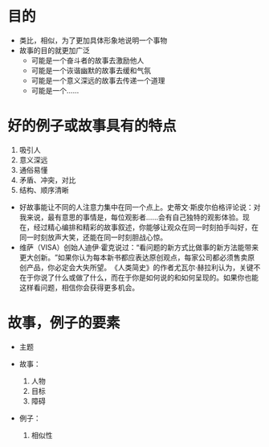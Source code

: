 # 目的

- 类比，相似，为了更加具体形象地说明一个事物
- 故事的目的就更加广泛
	- 可能是一个奋斗者的故事去激励他人
	- 可能是一个诙谐幽默的故事去缓和气氛
	- 可能是一个意义深远的故事去传递一个道理
	- 可能是一个……

# 好的例子或故事具有的特点

1. 吸引人
2. 意义深远
3. 通俗易懂
4. 矛盾、冲突，对比
5. 结构、顺序清晰

- 好故事能让不同的人注意力集中在同一个点上。史蒂文·斯皮尔伯格评论说：对我来说，最有意思的事情是，每位观影者……会有自己独特的观影体验。现在，经过精心编排和精彩的故事叙述，你能够让观众在同一时刻拍手叫好，在同一时刻放声大笑，还能在同一时刻胆战心惊。
- 维萨（VISA）创始人迪伊·霍克说过：​“看问题的新方式比做事的新方法能带来更大创新。​”如果你认为每本新书都应表达原创观点，每家公司都必须售卖原创产品，你必定会大失所望。​《人类简史》的作者尤瓦尔·赫拉利认为，关键不在于你说了什么或做了什么，而在于你是如何说的和如何呈现的。如果你也能这样看问题，相信你会获得更多机会。

# 故事，例子的要素

- 主题

- 故事：
	1. 人物
	2. 目标
	3. 障碍

- 例子：
	1. 相似性
